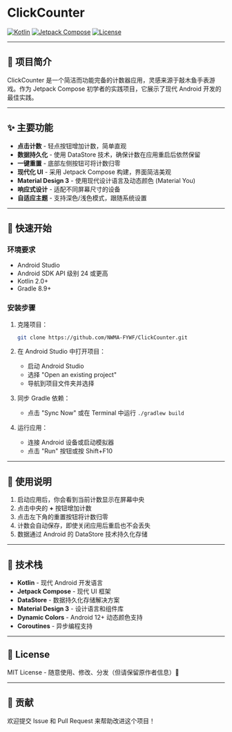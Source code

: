# ClickCounter

[![Kotlin](https://img.shields.io/badge/Kotlin-2.0+-blue?logo=kotlin)](https://kotlinlang.org)
[![Jetpack Compose](https://img.shields.io/badge/Jetpack%20Compose-2.0+-pink?logo=android)](https://developer.android.com/jetpack/compose)
[![License](https://img.shields.io/badge/License-MIT-green)](LICENSE)

---

## 🌟 项目简介

ClickCounter 是一个简洁而功能完备的计数器应用，灵感来源于敲木鱼手表游戏。作为 Jetpack Compose 初学者的实践项目，它展示了现代 Android 开发的最佳实践。

---

## ✨ 主要功能

* **点击计数** - 轻点按钮增加计数，简单直观
* **数据持久化** - 使用 DataStore 技术，确保计数在应用重启后依然保留
* **一键重置** - 底部左侧按钮可将计数归零
* **现代化 UI** - 采用 Jetpack Compose 构建，界面简洁美观
* **Material Design 3** - 使用现代设计语言及动态颜色 (Material You)
* **响应式设计** - 适配不同屏幕尺寸的设备
* **自适应主题** - 支持深色/浅色模式，跟随系统设置

---

## 🚀 快速开始

### 环境要求
* Android Studio
* Android SDK API 级别 24 或更高
* Kotlin 2.0+
* Gradle 8.9+

### 安装步骤

1. 克隆项目：
   ```bash
   git clone https://github.com/NWMA-FYWF/ClickCounter.git
   ```

2. 在 Android Studio 中打开项目：
   - 启动 Android Studio
   - 选择 "Open an existing project"
   - 导航到项目文件夹并选择

3. 同步 Gradle 依赖：
   - 点击 "Sync Now" 或在 Terminal 中运行 `./gradlew build`

4. 运行应用：
   - 连接 Android 设备或启动模拟器
   - 点击 "Run" 按钮或按 Shift+F10

---

## 📱 使用说明

1. 启动应用后，你会看到当前计数显示在屏幕中央
2. 点击中央的 **+** 按钮增加计数
3. 点击左下角的重置按钮将计数归零
4. 计数会自动保存，即使关闭应用后重启也不会丢失
5. 数据通过 Android 的 DataStore 技术持久化存储

---

## 🔧 技术栈

* **Kotlin** - 现代 Android 开发语言
* **Jetpack Compose** - 现代 UI 框架
* **DataStore** - 数据持久化存储解决方案
* **Material Design 3** - 设计语言和组件库
* **Dynamic Colors** - Android 12+ 动态颜色支持
* **Coroutines** - 异步编程支持

---

## 📄 License

MIT License - 随意使用、修改、分发（但请保留原作者信息）🙏

---

## 🤝 贡献

欢迎提交 Issue 和 Pull Request 来帮助改进这个项目！